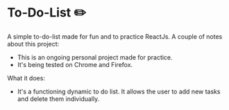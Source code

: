 # To-Do-List ✏️
A simple to-do-list made for fun and to practice ReactJs.
A couple of notes about this project:
- This is an ongoing personal project made for practice.
- It's being tested on Chrome and Firefox.

What it does:
- It's a functioning dynamic to do list. It allows the user to add new tasks and delete them individually.

